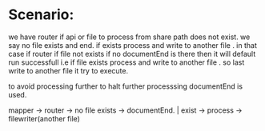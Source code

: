 Scenario:
=========

we have router if api or file to process from share path does not exist. we say no
file exists and end. if exists process and write to another file . in that
case if router if file not exists if no documentEnd is there then it will default run successfull i.e 
if file exists process and write to another file . so last write to another file it try to execute.

to avoid processing further to halt further processsing documentEnd is used.


   mapper -> router -> no file exists -> documentEnd.
               |
               exist -> process -> filewriter(another file)
